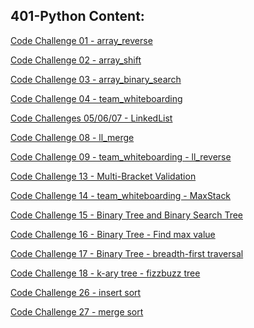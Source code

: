 
## 401-Python Content:

[Code Challenge 01 - array_reverse](dsna_py/challenges/cc_01_array_reverse/README.md)

[Code Challenge 02 - array_shift](dsna_py/challenges/cc_02_array_shift/README.md)

[Code Challenge 03 - array_binary_search](dsna_py/challenges/cc_03_array_binary_search/README.md)

[Code Challenge 04 - team_whiteboarding](dsna_py/challenges/cc_04_team_whiteboard/README.md)

[Code Challenges 05/06/07 - LinkedList](dsna_py/data_structures/cc_05_linked_list/README.md)

[Code Challenge 08 - ll_merge](dsna_py/challenges/cc_08_ll_merge/README.md)

[Code Challenge 09 - team_whiteboarding - ll_reverse](dsna_py/challenges/cc_09_team_whiteboard/README.md)

<!-- [Code Challenge 10 - Stacks and Queues](/py_dsna/401/data-structures/stacks_and_queues/README.md) -->

<!-- [Code Challenge 11 - Queue with Stacks](/py_dsna/401/challenges/queue_with_stacks/README.md) -->

<!-- [Code Challenge 12 - FIFO Animal Shelter](/py_dsna/401/challenges/queue_with_stacks/README.md) -->

[Code Challenge 13 - Multi-Bracket Validation](dsna_py/challenges/cc_13_multi_bracket_validation/README.md)

[Code Challenge 14 - team_whiteboarding - MaxStack](dsna_py/challenges/cc_14_team_whiteboard/README.md)

[Code Challenge 15 - Binary Tree and Binary Search Tree](dsna_py/data_structures/cc_15_tree/README.md)

[Code Challenge 16 - Binary Tree - Find max value](dsna_py/challenges/cc_16_binary_tree_find_max/README.md)

[Code Challenge 17 - Binary Tree - breadth-first traversal](dsna_py/challenges/cc_17_binary_tree_breadth_first/README.md)

[Code Challenge 18 - k-ary tree - fizzbuzz tree](dsna_py/challenges/fizz_buzz_tree/README.md)



[Code Challenge 26 - insert sort](/dsna_py/challenges/cc_26_insertion_sort/README.md)

[Code Challenge 27 - merge sort](/dsna_py/challenges/cc_27_merge_sort/README.md)


